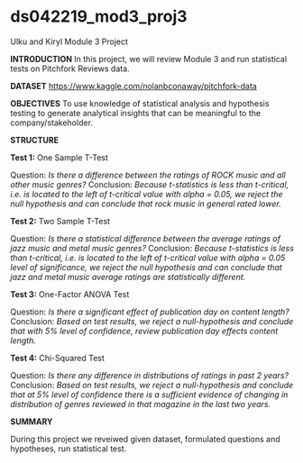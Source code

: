 # ds042219_mod3_proj3
Ulku and Kiryl Module 3 Project

**INTRODUCTION**
In this project, we will review Module 3 and run statistical tests on Pitchfork Reviews data.

**DATASET** https://www.kaggle.com/nolanbconaway/pitchfork-data

**OBJECTIVES**
To use knowledge of statistical analysis and hypothesis testing to generate analytical insights that can be meaningful to the company/stakeholder.

**STRUCTURE**

**Test 1:** One Sample T-Test

   Question: _Is there a difference between the ratings of ROCK music and all other music genres?_
   Conclusion: _Because t-statistics is less than t-critical, i.e. is located to the left of t-critical value with alpha = 0.05, we reject the null hypothesis and can conclude that rock music in general rated lower._

**Test 2:** Two Sample T-Test

   Question: _Is there a statistical difference between the average ratings of jazz music and metal music genres?_
   Conclusion: _Because t-statistics is less than t-critical, i.e. is located to the left of t-critical value with alpha = 0.05 level of significance, we reject the null hypothesis and can conclude that jazz and metal music average ratings are statistically different._

**Test 3:** One-Factor ANOVA Test

   Question: _Is there a significant effect of publication day on content length?_
   Conclusion: _Based on test results, we reject a null-hypothesis and conclude that with 5% level of confidence, review publication day effects content length._

**Test 4:** Chi-Squared Test

   Question: _Is there any difference in distributions of ratings in past 2 years?_
   Conclusion: _Based on test results, we reject a null-hypothesis and conclude that at 5% level of confidence there is a sufficient evidence of changing in distribution of genres reviewed in that magazine  in the last two years._

**SUMMARY** 

During this project we reveiwed given dataset, formulated questions and hypotheses, run statistical test.
